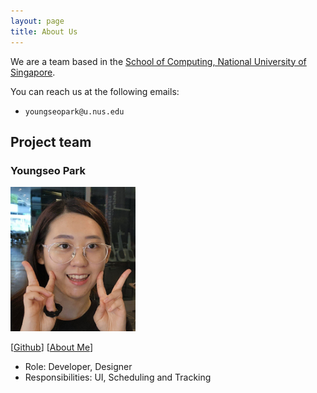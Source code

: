 ```yaml
---
layout: page
title: About Us
---
```


We are a team based in the [School of Computing, National University of Singapore](https://www.comp.nus.edu.sg).

You can reach us at the following emails:
- `youngseopark@u.nus.edu`

## Project team

### Youngseo Park

<img src="images/youngseopark05.png" width="200px">

[[Github](http://github.com/youngseopark05)]
[[About Me](team/youngseopark05.md)]

* Role: Developer, Designer
* Responsibilities: UI, Scheduling and Tracking
